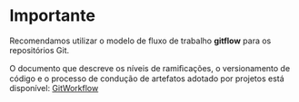 # Importante

Recomendamos utilizar o modelo de fluxo de trabalho **gitflow** para os repositórios Git.

O documento que descreve os nı́veis de ramiﬁcações, o versionamento de código e o processo de condução de artefatos adotado por projetos está disponível: [GitWorkflow]([/GitWorkflow.md](https://github.com/ifmt-esa/documentacao/blob/main/GitWorkflow.md))
